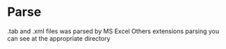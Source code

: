 # Parse
.tab and .xml files was parsed by MS Excel
Others extensions parsing you can see at the appropriate directory
